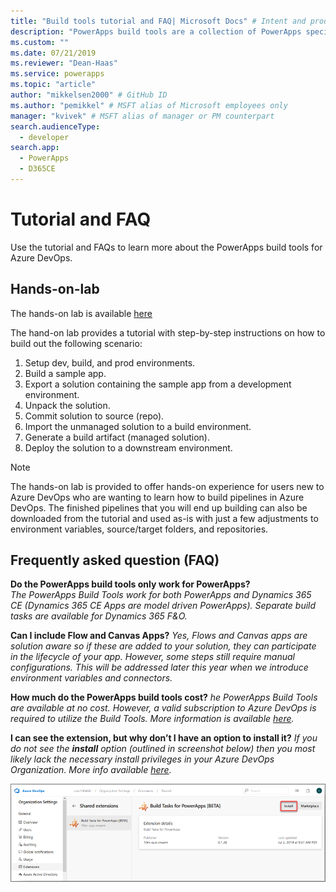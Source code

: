 ```yaml
---
title: "Build tools tutorial and FAQ| Microsoft Docs" # Intent and product brand in a unique string of 43-59 chars including spaces
description: "PowerApps build tools are a collection of PowerApps specific Azure DevOps build tasks that eliminate the need to manually download  scripts to manage the development of PowerApps. This topic describes the tutorial and FAQs that you can access to learn more about these tools. " # 115-145 characters including spaces. This abstract displays in the search result.
ms.custom: ""
ms.date: 07/21/2019
ms.reviewer: "Dean-Haas"
ms.service: powerapps
ms.topic: "article"
author: "mikkelsen2000" # GitHub ID
ms.author: "pemikkel" # MSFT alias of Microsoft employees only
manager: "kvivek" # MSFT alias of manager or PM counterpart
search.audienceType: 
  - developer
search.app: 
  - PowerApps
  - D365CE
---
```

# Tutorial and FAQ

Use the tutorial and FAQs to learn more about the PowerApps build tools for Azure DevOps. 

## Hands-on-lab

The hands-on lab is available [here](C:\GitHub\PowerApps-Samples\build-tools\PowerPlatform_DevOps_6_11.zip)

The hand-on lab provides a tutorial with step-by-step instructions on how to build out the following scenario:

1. Setup dev, build, and prod environments.
2. Build a sample app.
3. Export a solution containing the sample app from a development environment.
4. Unpack the solution.
5. Commit solution to source (repo).
6. Import the unmanaged solution to a build environment.
7. Generate a build artifact (managed solution).
8. Deploy the solution to a downstream environment.

> [!NOTE]
> The hands-on lab is provided to offer hands-on experience for users new to Azure DevOps who are wanting to learn how to build pipelines in Azure DevOps. The finished pipelines that you will end up building can also be downloaded from the tutorial and used as-is with just a few adjustments to environment variables, source/target folders, and repositories.  

## Frequently asked question (FAQ)

**Do the PowerApps build tools only work for PowerApps?**  
*The PowerApps Build Tools work for both PowerApps and Dynamics 365 CE (Dynamics 365 CE Apps are model driven PowerApps). Separate build tasks are available for Dynamics 365 F&O.*

**Can I include Flow and Canvas Apps?**
*Yes, Flows and Canvas apps are solution aware so if these are added to your solution, they can participate in the lifecycle of your app.  However, some steps still require manual configurations. This will be addressed later this year when we introduce environment variables and connectors.*

**How much do the PowerApps build tools cost?**
*he PowerApps Build Tools are available at no cost. However, a valid subscription to Azure DevOps is required to utilize the Build Tools. More information is available [here](https://azure.microsoft.com/en-us/pricing/details/devops/azure-devops-services/).*

**I can see the extension, but why don’t I have an option to install it?**
*If you do not see the **install** option (outlined in screenshot below) then you most likely lack the necessary install privileges in your Azure DevOps Organization. More info available [here](https://docs.microsoft.com/en-us/azure/devops/marketplace/how-to/grant-permissions?view=azure-devops).*

![Build tasks screen](media/build-tasks.png)